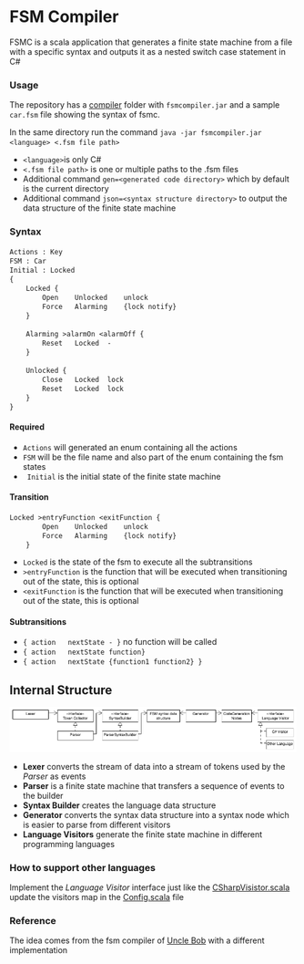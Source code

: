 # FSM Compiler

FSMC is a scala application that generates a finite state machine from a file with a specific syntax and outputs it as a nested switch case statement in C#

### Usage

The repository has a [compiler](https://github.com/adizhavo/FSM_compiler/tree/master/compiler) folder with ```fsmcompiler.jar``` and a sample ```car.fsm``` file showing the syntax of fsmc.

In the same directory run the command ```java -jar fsmcompiler.jar <language> <.fsm file path>```
- ```<language>```is only C#
- ```<.fsm file path>``` is one or multiple paths to the .fsm files
- Additional command ```gen=<generated code directory>``` which by default is the current directory
- Additional command ```json=<syntax structure directory>``` to output the data structure of the finite state machine


### Syntax
```
Actions : Key
FSM : Car
Initial : Locked
{
	Locked {
		Open	Unlocked 	unlock
		Force	Alarming	{lock notify}
	}

	Alarming >alarmOn <alarmOff {
		Reset	Locked	-
	}

	Unlocked {
		Close	Locked	lock
		Reset	Locked	lock
	}
}
```

#### Required

- ```Actions``` will generated an enum containing all the actions
- ```FSM``` will be the file name and also part of the enum containing the fsm states
- ``` Initial``` is the initial state of the finite state machine

#### Transition
```
Locked >entryFunction <exitFunction {
		Open	Unlocked 	unlock
		Force	Alarming	{lock notify}
	}
```

- ```Locked``` is the state of the fsm to execute all the subtransitions
- ```>entryFunction``` is the function that will be executed when transitioning out of the state, this is optional
- ```<exitFunction``` is the function that will be executed when transitioning out of the state, this is optional

#### Subtransitions

- ```{ action	nextState - }``` no function will be called
- ```{ action	nextState function}```
- ```{ action	nextState {function1 function2} }```

## Internal Structure

![FSMC Structure](https://github.com/adizhavo/FSM_compiler/blob/master/FSMC%20structure.png)

- __Lexer__ converts the stream of data into a stream of tokens used by the _Parser_ as events
- __Parser__ is a finite state machine that transfers a sequence of events to the builder
- __Syntax Builder__ creates the language data structure
- __Generator__ converts the syntax data structure into a syntax node which is easier to parse from different visitors
- __Language Visitors__ generate the finite state machine in different programming languages

### How to support other languages

Implement the _Language Visitor_ interface just like the [CSharpVisistor.scala](https://github.com/adizhavo/FSM_compiler/blob/master/src/CSharpVisitor.scala) update the visitors map in the [Config.scala](https://github.com/adizhavo/FSM_compiler/blob/master/src/Config.scala) file

### Reference

The idea comes from the fsm compiler of [Uncle Bob](https://github.com/unclebob/CC_SMC) with a different implementation
